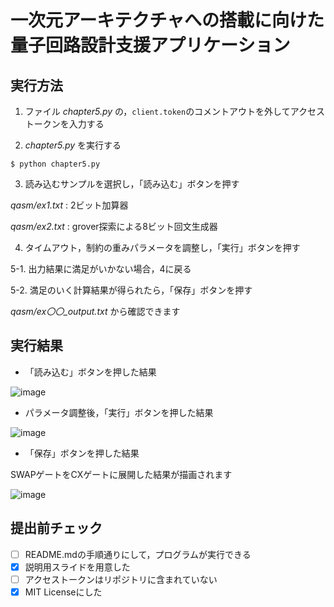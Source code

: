 # 一次元アーキテクチャへの搭載に向けた量子回路設計支援アプリケーション

## 実行方法

1. ファイル *chapter5.py* の，`client.token`のコメントアウトを外してアクセストークンを入力する

2. *chapter5.py* を実行する

```shell
$ python chapter5.py
```

3. 読み込むサンプルを選択し，「読み込む」ボタンを押す

*qasm/ex1.txt* : 2ビット加算器

*qasm/ex2.txt* : grover探索による8ビット回文生成器

4. タイムアウト，制約の重みパラメータを調整し，「実行」ボタンを押す

5-1. 出力結果に満足がいかない場合，4に戻る

5-2. 満足のいく計算結果が得られたら，「保存」ボタンを押す

*qasm/ex〇〇_output.txt* から確認できます

## 実行結果

- 「読み込む」ボタンを押した結果

![image](https://user-images.githubusercontent.com/50867811/112040235-50a90780-8b88-11eb-807b-3cdd358b1b3a.png)

- パラメータ調整後，「実行」ボタンを押した結果

![image](https://user-images.githubusercontent.com/50867811/112040850-096f4680-8b89-11eb-9efa-a0e69831397c.png)

- 「保存」ボタンを押した結果

SWAPゲートをCXゲートに展開した結果が描画されます

![image](https://user-images.githubusercontent.com/50867811/112040949-2572e800-8b89-11eb-97b8-6096ea563abe.png)



## 提出前チェック


- [ ] README.mdの手順通りにして，プログラムが実行できる
- [x] 説明用スライドを用意した 
- [ ] アクセストークンはリポジトリに含まれていない
- [x] MIT Licenseにした
